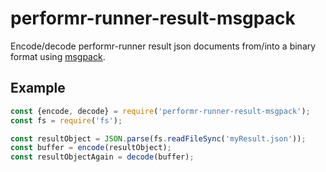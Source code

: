 # performr-runner-result-msgpack
Encode/decode performr-runner result json documents from/into a binary format using [msgpack](http://msgpack.org/).

## Example
```javascript
const {encode, decode} = require('performr-runner-result-msgpack');
const fs = require('fs');

const resultObject = JSON.parse(fs.readFileSync('myResult.json'));
const buffer = encode(resultObject);
const resultObjectAgain = decode(buffer);
```
